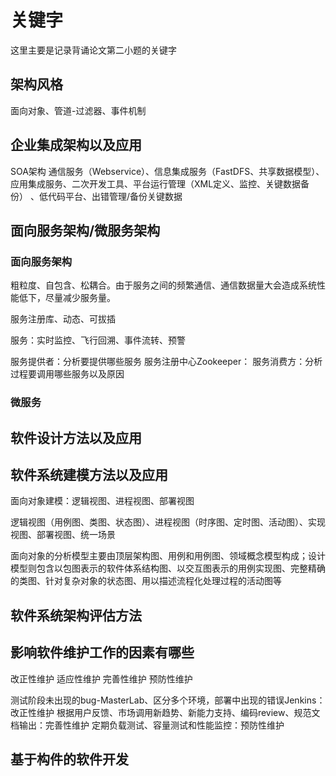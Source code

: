 # 关键字

这里主要是记录背诵论文第二小题的关键字

## 架构风格

面向对象、管道-过滤器、事件机制

## 企业集成架构以及应用

SOA架构
通信服务（Webservice）、信息集成服务（FastDFS、共享数据模型）、应用集成服务、二次开发工具、平台运行管理（XML定义、监控、关键数据备份）
、低代码平台、出错管理/备份关键数据

## 面向服务架构/微服务架构

### 面向服务架构

粗粒度、自包含、松耦合。由于服务之间的频繁通信、通信数据量大会造成系统性能低下，尽量减少服务量。

服务注册库、动态、可拔插

服务：实时监控、飞行回溯、事件流转、预警

服务提供者：分析要提供哪些服务
服务注册中心Zookeeper：
服务消费方：分析过程要调用哪些服务以及原因

### 微服务

## 软件设计方法以及应用

## 软件系统建模方法以及应用

面向对象建模：逻辑视图、进程视图、部署视图

逻辑视图（用例图、类图、状态图）、进程视图（时序图、定时图、活动图）、实现视图、部署视图、统一场景

面向对象的分析模型主要由顶层架构图、用例和用例图、领域概念模型构成；设计模型则包含以包图表示的软件体系结构图、以交互图表示的用例实现图、完整精确的类图、针对复杂对象的状态图、用以描述流程化处理过程的活动图等

## 软件系统架构评估方法

## 影响软件维护工作的因素有哪些

改正性维护
适应性维护
完善性维护
预防性维护

测试阶段未出现的bug-MasterLab、区分多个环境，部署中出现的错误Jenkins：改正性维护
根据用户反馈、市场调用新趋势、新能力支持、编码review、规范文档输出：完善性维护
定期负载测试、容量测试和性能监控：预防性维护

## 基于构件的软件开发
